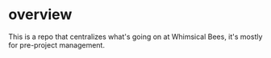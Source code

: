 # overview
This is a repo that centralizes what's going on at Whimsical Bees, it's mostly for pre-project management.
